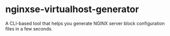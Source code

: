 # nginxse-virtualhost-generator
A CLI-based tool that helps you generate NGINX server block configuration files in a few seconds.

